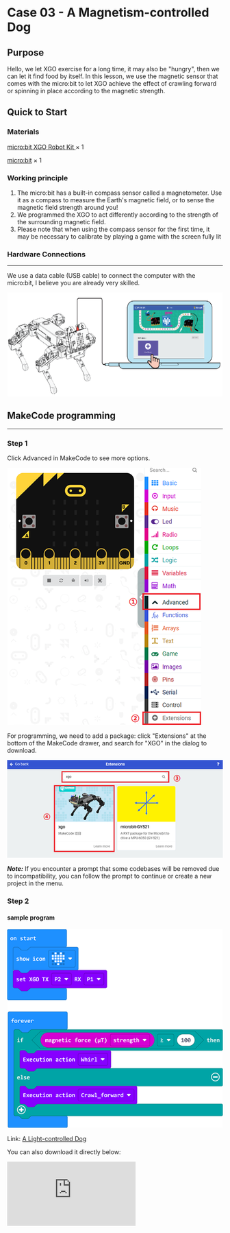# Case 03 - A Magnetism-controlled Dog

## Purpose

Hello, we let XGO exercise for a long time, it may also be "hungry", then we can let it find food by itself. In this lesson, we use the magnetic sensor that comes with the micro:bit to let XGO achieve the effect of crawling forward or spinning in place according to the magnetic strength.

## Quick to Start

### Materials

[micro:bit XGO Robot Kit ](https://www.elecfreaks.com/micro-bit-xgo-robot-kit.html) × 1

[micro:bit](https://www.elecfreaks.com/bbc-micro-bit-board-for-coding-programming-microbit.html) × 1

### Working principle

1. The micro:bit has a built-in compass sensor called a magnetometer. Use it as a compass to measure the Earth's magnetic field, or to sense the magnetic field strength around you!
2. We programmed the XGO to act differently according to the strength of the surrounding magnetic field.
3. Please note that when using the compass sensor for the first time, it may be necessary to calibrate by playing a game with the screen fully lit

### Hardware Connections
---
We use a data cable (USB cable) to connect the computer with the micro:bit, I believe you are already very skilled.

![](./images/microbit-xgo-robot-kit-22.png)

## MakeCode programming
---
### Step 1

Click Advanced in MakeCode to see more options.

![](./images/microbit-xgo-robot-kit-10.png)

For programming, we need to add a package: click "Extensions" at the bottom of the MakeCode drawer, and search for "XGO" in the dialog to download.

![](./images/microbit-xgo-robot-kit-11.png)

***Note:*** If you encounter a prompt that some codebases will be removed due to incompatibility, you can follow the prompt to continue or create a new project in the menu.

### Step 2

#### sample program

![](./images/xgo-3-2.png)

Link: [A Light-controlled Dog](https://makecode.microbit.org/_YVJe8eefmbqo)

You can also download it directly below:

<div
    style={{
        position: 'relative',
        paddingBottom: '60%',
        overflow: 'hidden',
    }}
>
    <iframe
        src="https://makecode.microbit.org/_V4YJ2i9LkYoi"
        frameborder="0"
        sandbox="allow-popups allow-forms allow-scripts allow-same-origin"
        style={{
            position: 'absolute',
            width: '100%',
            height: '100%',
        }}
    />
</div>

## FAQ

If XGO doesn't move, please try adjusting the light intensity.



## Exploration

How to give more commands to XGO with light intensity?
